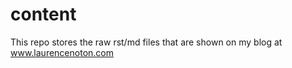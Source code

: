content
=======

This repo stores the raw rst/md files that are shown on my blog at www.laurencenoton.com
